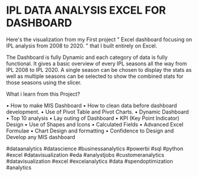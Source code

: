 # IPL DATA ANALYSIS EXCEL FOR DASHBOARD
Here's the visualization from my First project " Excel dashboard focusing on IPL analysis from 2008 to 2020. " that I built entirely on Excel.

The Dashboard is fully Dynamic and each category of data is fully functional. It gives a basic overview of every IPL seasons all the way from IPL 2008 to IPL 2020.
A single season can be chosen to display the stats as well as multiple seasons can be selected to show the combined stats for those seasons using the slicer.

What i learn from this Project?

• How to make MIS Dashboard
• How to clean data before dashboard development.
• Use of Pivot Table and Pivot Charts.
• Dynamic Dashboard
• Top 10 analysis
• Lay outing of Dashboard
• KPI (Key Point Indicator) Design
• Use of Shapes and Icons
• Calculated Fields
• Advanced Excel Formulae
• Chart Design and formatting
• Confidence to Design and Develop any MIS dashboard

#dataanalytics #datascience #businessanalytics #powerbi #sql #python #excel #datavisualization #eda #analystjobs #customeranalytics #datavisualization #excel #excelanalytics #data #spendoptimization #analytics

